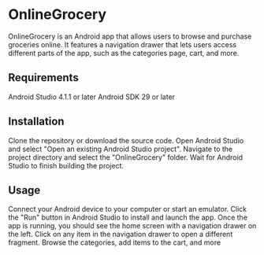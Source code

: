 # OnlineGrocery

OnlineGrocery is an Android app that allows users to browse and purchase groceries online. It features a navigation drawer that lets users access different parts of the app, such as the categories page, cart, and more.

## Requirements
Android Studio 4.1.1 or later
Android SDK 29 or later
## Installation
Clone the repository or download the source code.
Open Android Studio and select "Open an existing Android Studio project".
Navigate to the project directory and select the "OnlineGrocery" folder.
Wait for Android Studio to finish building the project.
## Usage
Connect your Android device to your computer or start an emulator.
Click the "Run" button in Android Studio to install and launch the app.
Once the app is running, you should see the home screen with a navigation drawer on the left.
Click on any item in the navigation drawer to open a different fragment.
Browse the categories, add items to the cart, and more
